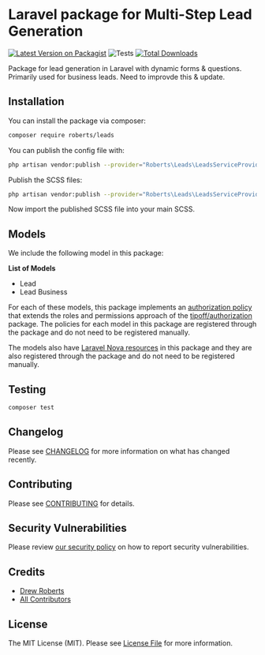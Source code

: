 # Laravel package for Multi-Step Lead Generation

[![Latest Version on Packagist](https://img.shields.io/packagist/v/roberts/leads.svg?style=flat-square)](https://packagist.org/packages/roberts/leads)
![Tests](https://github.com/roberts/leads/workflows/Tests/badge.svg)
[![Total Downloads](https://img.shields.io/packagist/dt/roberts/leads.svg?style=flat-square)](https://packagist.org/packages/roberts/leads)

Package for lead generation in Laravel with dynamic forms & questions. Primarily used for business leads. Need to improvde this & update.

## Installation

You can install the package via composer:

```bash
composer require roberts/leads
```

You can publish the config file with:

```bash
php artisan vendor:publish --provider="Roberts\Leads\LeadsServiceProvider" --tag="leads-config"
```

Publish the SCSS files:

```bash
php artisan vendor:publish --provider="Roberts\Leads\LeadsServiceProvider" --tag="styles"
```

Now import the published SCSS file into your main SCSS.

## Models

We include the following model in this package:

**List of Models**

- Lead
- Lead Business

For each of these models, this package implements an [authorization policy](https://laravel.com/docs/8.x/authorization) that extends the roles and permissions approach of the [tipoff/authorization](https://github.com/tipoff/authorization) package. The policies for each model in this package are registered through the package and do not need to be registered manually.

The models also have [Laravel Nova resources](https://nova.laravel.com/docs/3.0/resources/) in this package and they are also registered through the package and do not need to be registered manually.

## Testing

```bash
composer test
```

## Changelog

Please see [CHANGELOG](CHANGELOG.md) for more information on what has changed recently.

## Contributing

Please see [CONTRIBUTING](.github/CONTRIBUTING.md) for details.

## Security Vulnerabilities

Please review [our security policy](../../security/policy) on how to report security vulnerabilities.

## Credits

- [Drew Roberts](https://github.com/drewroberts)
- [All Contributors](../../contributors)

## License

The MIT License (MIT). Please see [License File](LICENSE.md) for more information.
